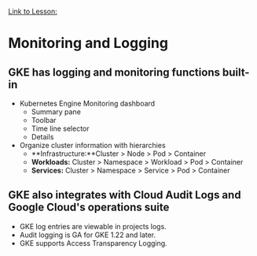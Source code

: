 [Link to Lesson:](https://www.cloudskillsboost.google/paths/15/course_templates/87/video/450326)

# Monitoring and Logging

## GKE has logging and monitoring functions built-in
- Kubernetes Engine Monitoring dashboard
    - Summary pane
    - Toolbar
    - Time line selector
    - Details
- Organize cluster information with hierarchies
    - **Infrastructure:**Cluster > Node > Pod > Container
    - **Workloads:** Cluster > Namespace > Workload > Pod > Container
    - **Services:** Cluster > Namespace > Service > Pod > Container

## GKE also integrates with Cloud Audit Logs and Google Cloud's operations suite
- GKE log entries are viewable in projects logs.
- Audit logging is GA for GKE 1.22 and later.
- GKE supports Access Transparency Logging.

